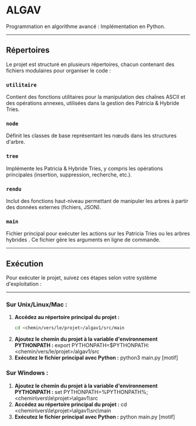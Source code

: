 # ALGAV
Programmation en algorithme avancé : Implémentation en Python.

---

## Répertoires
Le projet est structuré en plusieurs répertoires, chacun contenant des fichiers modulaires pour organiser le code :

### `utilitaire`
Contient des fonctions utilitaires pour la manipulation des chaînes ASCII et des opérations annexes, 
utilisées dans la gestion des Patricia & Hybride Tries.

### `node`
Définit les classes de base représentant les nœuds dans les structures d'arbre.

### `tree`
Implémente les Patricia & Hybride Tries, y compris les opérations principales (insertion, suppression, recherche, etc.).

### `rendu`
Inclut des fonctions haut-niveau permettant de manipuler les arbres à partir des données externes (fichiers, JSON).

### `main`
Fichier principal pour exécuter les actions sur les Patricia Tries ou les arbres hybrides . 
Ce fichier gère les arguments en ligne de commande.

---

## Exécution
Pour exécuter le projet, suivez ces étapes selon votre système d'exploitation :

---

### Sur Unix/Linux/Mac :
1. **Accédez au répertoire principal du projet :**
   ```bash
   cd <chemin/vers/le/projet>/algav1/src/main
2. **Ajoutez le chemin du projet à la variable d'environnement PYTHONPATH :**
    export PYTHONPATH=$PYTHONPATH:<chemin/vers/le/projet>/algav1/src
3. **Exécutez le fichier principal avec Python :**
    python3 main.py <action> <structure> <arbre ou fichier> [motif]
    
### Sur Windows :
1. **Ajoutez le chemin du projet à la variable d'environnement PYTHONPATH :**
    set PYTHONPATH=%PYTHONPATH%;<chemin\vers\le\projet>\algav1\src
2. **Accédez au répertoire principal du projet :**
    cd <chemin\vers\le\projet>\algav1\src\main
3. **Exécutez le fichier principal avec Python :**
    python main.py <action> <structure> <arbre ou fichier> [motif]




